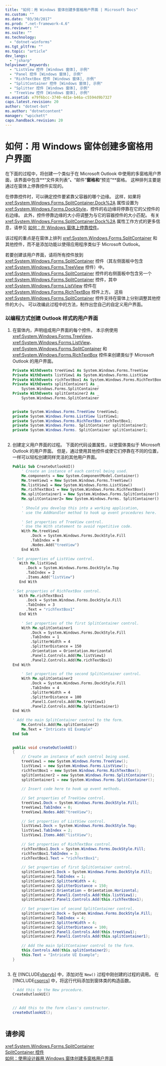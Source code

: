 ```yaml
---
title: "如何：用 Windows 窗体创建多窗格用户界面 | Microsoft Docs"
ms.custom: ""
ms.date: "03/30/2017"
ms.prod: ".net-framework-4.6"
ms.reviewer: ""
ms.suite: ""
ms.technology: 
  - "dotnet-winforms"
ms.tgt_pltfrm: ""
ms.topic: "article"
dev_langs: 
  - "jsharp"
helpviewer_keywords: 
  - "ListView 控件 [Windows 窗体], 示例"
  - "Panel 控件 [Windows 窗体], 示例"
  - "RichTextBox 控件 [Windows 窗体], 示例"
  - "SplitContainer 控件 [Windows 窗体], 示例"
  - "Splitter 控件 [Windows 窗体], 示例"
  - "TreeView 控件 [Windows 窗体], 示例"
ms.assetid: e79f6bcc-3740-4d1e-b46a-c5594d9b7327
caps.latest.revision: 20
author: "dotnet-bot"
ms.author: "dotnetcontent"
manager: "wpickett"
caps.handback.revision: 20
---
```

# 如何：用 Windows 窗体创建多窗格用户界面
在下面的过程中，将创建一个类似于在 Microsoft Outlook 中使用的多窗格用户界面，该界面中包含**“文件夹列表”**、**“邮件”**窗格和**“预览”**窗格。  这种排列主要是通过在窗体上停靠控件实现的。  
  
 在停靠控件时，可以确定控件要紧靠父容器的哪个边缘。  这样，如果将 <xref:System.Windows.Forms.SplitContainer.Dock%2A> 属性设置为 <xref:System.Windows.Forms.DockStyle>，控件的右边缘将停靠在它的父控件的右边缘。  此外，控件停靠边缘的大小将调整为与它的容器控件的大小匹配。  有关 <xref:System.Windows.Forms.SplitContainer.Dock%2A> 属性工作方式的更多信息，请参见 [如何：在 Windows 窗体上停靠控件](../../../../docs/framework/winforms/controls/how-to-dock-controls-on-windows-forms.md)。  
  
 该过程的重点是在窗体上排列 <xref:System.Windows.Forms.SplitContainer> 和其他控件，而不是添加功能以使得应用程序类似于 Microsoft Outlook。  
  
 若要创建该用户界面，请将所有控件放到 <xref:System.Windows.Forms.SplitContainer> 控件（其左侧面板中包含 <xref:System.Windows.Forms.TreeView> 控件）中。  <xref:System.Windows.Forms.SplitContainer> 控件的右侧面板中包含另一个 <xref:System.Windows.Forms.SplitContainer> 控件，其中 <xref:System.Windows.Forms.ListView> 控件在 <xref:System.Windows.Forms.RichTextBox> 控件上方。  这些 <xref:System.Windows.Forms.SplitContainer> 控件支持在窗体上分别调整其他控件的大小。  可以改编此过程中的方法，制作出您自己的自定义用户界面。  
  
### 以编程方式创建 Outlook 样式的用户界面  
  
1.  在窗体内，声明组成用户界面的每个控件。  本示例使用 <xref:System.Windows.Forms.TreeView>、<xref:System.Windows.Forms.ListView>、<xref:System.Windows.Forms.SplitContainer> 和 <xref:System.Windows.Forms.RichTextBox> 控件来创建类似于 Microsoft Outlook 的用户界面。  
  
    ```vb  
    Private WithEvents treeView1 As System.Windows.Forms.TreeView  
    Private WithEvents listView1 As System.Windows.Forms.ListView  
    Private WithEvents richTextBox1 As System.Windows.Forms.RichTextBox  
    Private WithEvents splitContainer1 As _  
        System.Windows.Forms.SplitContainer  
    Private WithEvents splitContainer2 As _  
        System.Windows.Forms.SplitContainer  
  
    ```  
  
    ```csharp  
    private System.Windows.Forms.TreeView treeView1;  
    private System.Windows.Forms.ListView listView1;  
    private System.Windows.Forms.RichTextBox richTextBox1;  
    private System.Windows.Forms. SplitContainer splitContainer2;  
    private System.Windows.Forms. SplitContainer splitContainer1;  
  
    ```  
  
2.  创建定义用户界面的过程。  下面的代码设置属性，以使窗体类似于 Microsoft Outlook 的用户界面。  但是，通过使用其他控件或使它们停靠在不同的位置，一样可以轻松创建同样灵活的其他用户界面。  
  
    ```vb  
    Public Sub CreateOutlookUI()  
        ' Create an instance of each control being used.  
        Me.components = New System.ComponentModel.Container()  
        Me.treeView1 = New System.Windows.Forms.TreeView()  
        Me.listView1 = New System.Windows.Forms.ListView()  
        Me.richTextBox1 = New System.Windows.Forms.RichTextBox()  
        Me.splitContainer1 = New System.Windows.Forms.SplitContainer()  
        Me.splitContainer2= New System.Windows.Forms. SplitContainer()  
  
        ' Should you develop this into a working application,  
        ' use the AddHandler method to hook up event procedures here.  
  
        ' Set properties of TreeView control.  
        ' Use the With statement to avoid repetitive code.  
        With Me.treeView1  
            .Dock = System.Windows.Forms.DockStyle.Fill  
            .TabIndex = 0  
            .Nodes.Add("treeView")  
        End With  
  
    ' Set properties of ListView control.  
       With Me.listView1  
          .Dock = System.Windows.Forms.DockStyle.Top  
          .TabIndex = 2  
          .Items.Add("listView")  
       End With  
  
    ' Set properties of RichTextBox control.  
       With Me.richTextBox1  
          .Dock = System.Windows.Forms.DockStyle.Fill  
          .TabIndex = 3  
          .Text = "richTextBox1"  
       End With  
  
        ' Set properties of the first SplitContainer control.  
        With Me.splitContainer1  
            .Dock = System.Windows.Forms.DockStyle.Fill  
            .TabIndex = 1  
            .SplitterWidth = 4  
            .SplitterDistance = 150  
            .Orientation = Orientation.Horizontal  
            .Panel1.Controls.Add(Me.listView1)  
            .Panel2.Controls.Add(Me.richTextBox1)  
    End With  
  
        ' Set properties of the second SplitContainer control.  
        With Me.splitContainer2  
            .Dock = System.Windows.Forms.DockStyle.Fill  
            .TabIndex = 4  
            .SplitterWidth = 4  
            .SplitterDistance = 100  
            .Panel1.Controls.Add(Me.treeView1)  
            .Panel2.Controls.Add(Me.SplitContainer1)  
    End With  
  
    ' Add the main SplitContainer control to the form.  
        Me.Controls.Add(Me.splitContainer2)  
        Me.Text = "Intricate UI Example"  
    End Sub  
  
    ```  
  
    ```csharp  
    public void createOutlookUI()  
    {  
        // Create an instance of each control being used.  
        treeView1 = new System.Windows.Forms.TreeView();  
        listView1 = new System.Windows.Forms.ListView();  
        richTextBox1 = new System.Windows.Forms.RichTextBox();  
        splitContainer2 = new System.Windows.Forms.SplitContainer();  
        splitContainer1 = new System.Windows.Forms.SplitContainer();  
  
        // Insert code here to hook up event methods.  
  
        // Set properties of TreeView control.  
        treeView1.Dock = System.Windows.Forms.DockStyle.Fill;  
        treeView1.TabIndex = 0;  
        treeView1.Nodes.Add("treeView");  
  
        // Set properties of ListView control.  
        listView1.Dock = System.Windows.Forms.DockStyle.Top;  
        listView1.TabIndex = 2;  
        listView1.Items.Add("listView");  
  
        // Set properties of RichTextBox control.  
        richTextBox1.Dock = System.Windows.Forms.DockStyle.Fill;  
        richTextBox1.TabIndex = 3;  
        richTextBox1.Text = "richTextBox1";  
  
        // Set properties of first SplitContainer control.  
        splitContainer1.Dock = System.Windows.Forms.DockStyle.Fill;  
        splitContainer2.TabIndex = 1;  
        splitContainer2.SplitterWidth = 4;  
        splitContainer2.SplitterDistance = 150;  
        splitContainer2.Orientation = Orientation.Horizontal;  
        splitContainer2.Panel1.Controls.Add(this.listView1);  
        splitContainer2.Panel1.Controls.Add(this.richTextBox1);  
  
        // Set properties of second SplitContainer control.  
        splitContainer2.Dock = System.Windows.Forms.DockStyle.Fill;  
        splitContainer2.TabIndex = 4;  
        splitContainer2.SplitterWidth = 4;  
        splitContainer2.SplitterDistance = 100;  
        splitContainer2.Panel1.Controls.Add(this.treeView1);  
        splitContainer2.Panel1.Controls.Add(this.splitContainer1);  
  
        // Add the main SplitContainer control to the form.  
        this.Controls.Add(this.splitContainer2);  
        this.Text = "Intricate UI Example";  
    }  
  
    ```  
  
3.  在 [!INCLUDE[vbprvb](../../../../includes/vbprvb-md.md)] 中，添加对在 `New()` 过程中刚创建的过程的调用。  在 [!INCLUDE[csprcs](../../../../includes/csprcs-md.md)] 中，将这行代码添加到窗体类的构造函数。  
  
    ```vb  
    ' Add this to the New procedure.  
    CreateOutlookUI()  
  
    ```  
  
    ```csharp  
    // Add this to the form class's constructor.  
    createOutlookUI();  
  
    ```  
  
## 请参阅  
 <xref:System.Windows.Forms.SplitContainer>   
 [SplitContainer 控件](../../../../docs/framework/winforms/controls/splitcontainer-control-windows-forms.md)   
 [如何：使用设计器用 Windows 窗体创建多窗格用户界面](../../../../docs/framework/winforms/controls/create-a-multipane-user-interface-with-wf-using-the-designer.md)